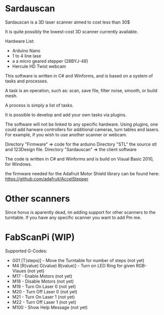 # Sardauscan

Sardauscan is a 3D laser scanner aimed to cost less than 30$

It is quite possibly the lowest-cost 3D scanner currently available.

Hardware List: 
- Arduino Nano
- 1 to 4 line lase
- a a micro geared stepper (28BYJ-48)
- Hercule HD Twist webcam

This software is written in C# and Winforms, and is based on a system of tasks and processes.

A task is an operation, such as: scan, save file, filter noise, smooth, or build mesh.

A process is simply a list of tasks.

It is possible to develop and add your own tasks via plugins.

The software will not be linked to any specific hardware.
Using plugins, one could add harware controllers for additional cameras, turn tables and lasers.
For example, if you wish to use another scanner or webcam.

Directory "Firmware" => code for the arduino
Directory "STL" the source stl and 123Design file.
Directory "Sardauscan" => the client software

The code is written in C# and Winforms and is build on Visual Basic 2010, for Windows.

the firmware needed for the Adafruit Motor Shield library can be found here:
https://github.com/adafruit/AccelStepper

# Other scanners

Since horus is aparently dead, im adding support for other scanners to the turntable. If you have any specific scanner you want to add Pm me.

# FabScanPi (WIP)

Supported G-Codes:

- G01 [T(steps)] - Move the Turntable for number of steps (not yet)
- M4 [R(value) G(value) B(value)] - Turn on LED Ring for given RGB-Vlaues (not yet)
- M17 - Enable Motors (not yet)
- M18 - Disable Motors (not yet)
- M19 - Turn On Laser 0 (not yet)
- M20 - Turn Off Laser 0 (not yet)
- M21 - Turn On Laser 1 (not yet)
- M22 - Turn Off Laser 1 (not yet)
- M100 - Show Help Message (not yet)
